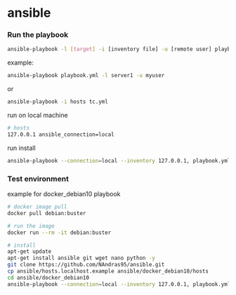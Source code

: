 # ansible

### Run the playbook
```bash
ansible-playbook -l [target] -i [inventory file] -u [remote user] playbook.yml
```
example:
```bash
ansible-playbook playbook.yml -l server1 -u myuser
```
or
```sh
ansible-playbook -i hosts tc.yml
```

run on local machine
```bash
# hosts
127.0.0.1 ansible_connection=local
```
run install
```bash
ansible-playbook --connection=local --inventory 127.0.0.1, playbook.yml
```

### Test environment
example for docker_debian10 playbook
```bash
# docker image pull
docker pull debian:buster

# run the image
docker run --rm -it debian:buster

# install
apt-get update
apt-get install ansible git wget nano python -y
git clone https://github.com/NAndras95/ansible.git
cp ansible/hosts.localhost.example ansible/docker_debian10/hosts
cd ansible/docker_debian10
ansible-playbook --connection=local --inventory 127.0.0.1, playbook.yml
```
